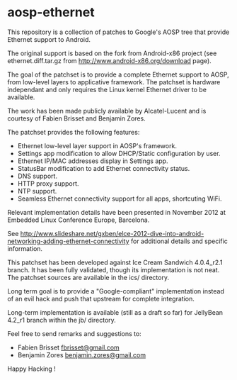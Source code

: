 aosp-ethernet
=============

This repository is a collection of patches to Google's AOSP tree
that provide Ethernet support to Android.

The original support is based on the fork from Android-x86 project
(see ethernet.diff.tar.gz from http://www.android-x86.org/download page).

The goal of the patchset is to provide a complete Ethernet support to
AOSP, from low-level layers to applicative framework.
The patchset is hardware independant and only requires the Linux kernel
Ethernet driver to be available.

The work has been made publicly available by Alcatel-Lucent and is
courtesy of Fabien Brisset and Benjamin Zores.

The patchset provides the following features:
- Ethernet low-level layer support in AOSP's framework.
- Settings app modification to allow DHCP/Static configuration by user.
- Ethernet IP/MAC addresses display in Settings app.
- StatusBar modification to add Ethernet connectivity status.
- DNS support.
- HTTP proxy support.
- NTP support.
- Seamless Ethernet connectivity support for all apps, shortcuting WiFi.

Relevant implementation details have been presented in November 2012
at Embedded Linux Conference Europe, Barcelona.

See http://www.slideshare.net/gxben/elce-2012-dive-into-android-networking-adding-ethernet-connectivity
for additional details and specific information.

This patchset has been developed against Ice Cream Sandwich 4.0.4_r2.1 branch.
It has been fully validated, though its implementation is not neat.
The patchset sources are available in the ics/ directory.

Long term goal is to provide a "Google-compliant" implementation instead
of an evil hack and push that upstream for complete integration.

Long-term implementation is available (still as a draft so far)
for JellyBean 4.2_r1 branch within the jb/ directory.

Feel free to send remarks and suggestions to:
- Fabien Brisset <fbrisset@gmail.com>
- Benjamin Zores <benjamin.zores@gmail.com>

Happy Hacking !

